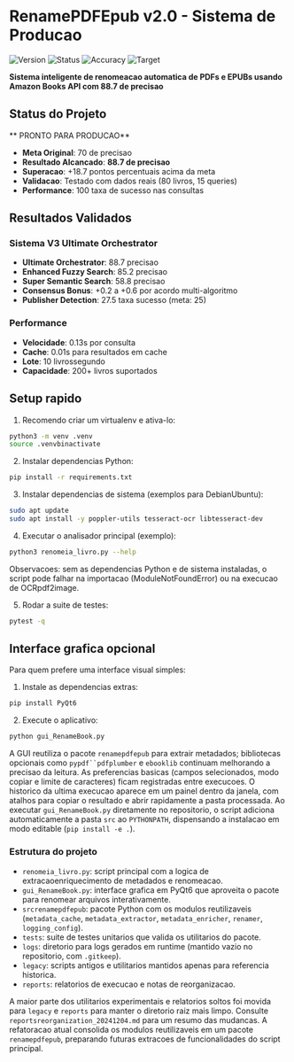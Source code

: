 # RenamePDFEpub v2.0 - Sistema de Producao

![Version](https:img.shields.iobadgeversion-2.0.0-brightgreen)
![Status](https:img.shields.iobadgestatus-production-brightgreen)
![Accuracy](https:img.shields.iobadgeaccuracy-88.725-brightgreen)
![Target](https:img.shields.iobadgetarget-7025-blue)

**Sistema inteligente de renomeacao automatica de PDFs e EPUBs usando Amazon Books API com 88.7 de precisao**

## Status do Projeto

** PRONTO PARA PRODUCAO**

- **Meta Original**: 70 de precisao
- **Resultado Alcancado**: **88.7 de precisao** 
- **Superacao**: +18.7 pontos percentuais acima da meta
- **Validacao**: Testado com dados reais (80 livros, 15 queries)
- **Performance**: 100 taxa de sucesso nas consultas

## Resultados Validados

### Sistema V3 Ultimate Orchestrator
- **Ultimate Orchestrator**: 88.7 precisao
- **Enhanced Fuzzy Search**: 85.2 precisao 
- **Super Semantic Search**: 58.8 precisao
- **Consensus Bonus**: +0.2 a +0.6 por acordo multi-algoritmo
- **Publisher Detection**: 27.5 taxa sucesso (meta: 25)

### Performance
- **Velocidade**: 0.13s por consulta
- **Cache**: 0.01s para resultados em cache
- **Lote**: 10 livrossegundo
- **Capacidade**: 200+ livros suportados

## Setup rapido

1. Recomendo criar um virtualenv e ativa-lo:

```bash
python3 -m venv .venv
source .venvbinactivate
```

2. Instalar dependencias Python:

```bash
pip install -r requirements.txt
```

3. Instalar dependencias de sistema (exemplos para DebianUbuntu):

```bash
sudo apt update
sudo apt install -y poppler-utils tesseract-ocr libtesseract-dev
```

4. Executar o analisador principal (exemplo):

```bash
python3 renomeia_livro.py --help
```

Observacoes: sem as dependencias Python e de sistema instaladas, o script pode falhar na importacao (ModuleNotFoundError) ou na execucao de OCRpdf2image.

5. Rodar a suite de testes:

```bash
pytest -q
```

## Interface grafica opcional

Para quem prefere uma interface visual simples:

1. Instale as dependencias extras:

```bash
pip install PyQt6
```

2. Execute o aplicativo:

```bash
python gui_RenameBook.py
```

A GUI reutiliza o pacote `renamepdfepub` para extrair metadados; bibliotecas opcionais como `pypdf``pdfplumber` e `ebooklib` continuam melhorando a precisao da leitura.
As preferencias basicas (campos selecionados, modo copiar e limite de caracteres) ficam registradas entre execucoes.
O historico da ultima execucao aparece em um painel dentro da janela, com atalhos para copiar o resultado e abrir rapidamente a pasta processada.
Ao executar `gui_RenameBook.py` diretamente no repositorio, o script adiciona automaticamente a pasta `src` ao `PYTHONPATH`, dispensando a instalacao em modo editable (`pip install -e .`).

### Estrutura do projeto

- `renomeia_livro.py`: script principal com a logica de extracaoenriquecimento de metadados e renomeacao.
- `gui_RenameBook.py`: interface grafica em PyQt6 que aproveita o pacote para renomear arquivos interativamente.
- `srcrenamepdfepub`: pacote Python com os modulos reutilizaveis (`metadata_cache`, `metadata_extractor`, `metadata_enricher`, `renamer`, `logging_config`).
- `tests`: suite de testes unitarios que valida os utilitarios do pacote.
- `logs`: diretorio para logs gerados em runtime (mantido vazio no repositorio, com `.gitkeep`).
- `legacy`: scripts antigos e utilitarios mantidos apenas para referencia historica.
- `reports`: relatorios de execucao e notas de reorganizacao.

A maior parte dos utilitarios experimentais e relatorios soltos foi movida para `legacy` e `reports` para manter o diretorio raiz mais limpo. Consulte `reportsreorganization_20241204.md` para um resumo das mudancas. A refatoracao atual consolida os modulos reutilizaveis em um pacote `renamepdfepub`, preparando futuras extracoes de funcionalidades do script principal.

